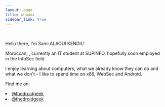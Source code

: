 ```yaml
---
layout: page
title: whoami
sidebar_link: true
---
```


<script type="text/javascript">
  window.onload = function() {
      var ageDifMs = Date.now() - (new Date('1996-08-11')).getTime();
      var ageDate = new Date(ageDifMs);
      document.getElementById("age").innerText = Math.abs(ageDate.getUTCFullYear() - 1970);
  }
</script>
<link rel="stylesheet" href="//maxcdn.bootstrapcdn.com/font-awesome/4.3.0/css/font-awesome.min.css">

<br>
<p>Hello there, I'm Sami ALAOUI KENDIL!</p>
<p>Moroccan, <span id="age"></span>, currently an IT student at SUPINFO, hopefully soon employed in the InfoSec field.</p>
<p>I enjoy learning about computers, what we already know they can do and what we don't - I like to spend time on x86, WebSec and Android.</p>
<p>Find me on:
  <li>
    <a href="https://github.com/thedroidgeek">
      <i class="fa fa-github"></i> @thedroidgeek
    </a>
  </li>
  <li>
    <a href="https://linkedin.com/in/thedroidgeek">
      <i class="fa fa-linkedin"></i> @thedroidgeek
    </a>
  </li>
</p>
